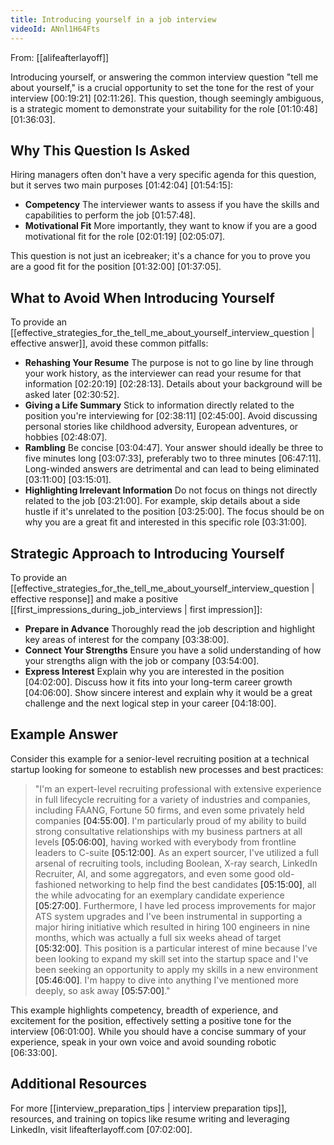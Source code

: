 ```yaml
---
title: Introducing yourself in a job interview
videoId: ANnl1H64Fts
---
```


From: [[alifeafterlayoff]] <br/> 

Introducing yourself, or answering the common interview question "tell me about yourself," is a crucial opportunity to set the tone for the rest of your interview <a class="yt-timestamp" data-t="00:19:21">[00:19:21]</a> <a class="yt-timestamp" data-t="02:11:26">[02:11:26]</a>. This question, though seemingly ambiguous, is a strategic moment to demonstrate your suitability for the role <a class="yt-timestamp" data-t="01:10:48">[01:10:48]</a> <a class="yt-timestamp" data-t="01:36:03">[01:36:03]</a>.

## Why This Question Is Asked

Hiring managers often don't have a very specific agenda for this question, but it serves two main purposes <a class="yt-timestamp" data-t="01:42:04">[01:42:04]</a> <a class="yt-timestamp" data-t="01:54:15">[01:54:15]</a>:
*   **Competency** The interviewer wants to assess if you have the skills and capabilities to perform the job <a class="yt-timestamp" data-t="01:57:48">[01:57:48]</a>.
*   **Motivational Fit** More importantly, they want to know if you are a good motivational fit for the role <a class="yt-timestamp" data-t="02:01:19">[02:01:19]</a> <a class="yt-timestamp" data-t="02:05:07">[02:05:07]</a>.

This question is not just an icebreaker; it's a chance for you to prove you are a good fit for the position <a class="yt-timestamp" data-t="01:32:00">[01:32:00]</a> <a class="yt-timestamp" data-t="01:37:05">[01:37:05]</a>.

## What to Avoid When Introducing Yourself

To provide an [[effective_strategies_for_the_tell_me_about_yourself_interview_question | effective answer]], avoid these common pitfalls:

*   **Rehashing Your Resume** The purpose is not to go line by line through your work history, as the interviewer can read your resume for that information <a class="yt-timestamp" data-t="02:20:19">[02:20:19]</a> <a class="yt-timestamp" data-t="02:28:13">[02:28:13]</a>. Details about your background will be asked later <a class="yt-timestamp" data-t="02:30:52">[02:30:52]</a>.
*   **Giving a Life Summary** Stick to information directly related to the position you're interviewing for <a class="yt-timestamp" data-t="02:38:11">[02:38:11]</a> <a class="yt-timestamp" data-t="02:45:00">[02:45:00]</a>. Avoid discussing personal stories like childhood adversity, European adventures, or hobbies <a class="yt-timestamp" data-t="02:48:07">[02:48:07]</a>.
*   **Rambling** Be concise <a class="yt-timestamp" data-t="03:04:47">[03:04:47]</a>. Your answer should ideally be three to five minutes long <a class="yt-timestamp" data-t="03:07:33">[03:07:33]</a>, preferably two to three minutes <a class="yt-timestamp" data-t="06:47:11">[06:47:11]</a>. Long-winded answers are detrimental and can lead to being eliminated <a class="yt-timestamp" data-t="03:11:00">[03:11:00]</a> <a class="yt-timestamp" data-t="03:15:01">[03:15:01]</a>.
*   **Highlighting Irrelevant Information** Do not focus on things not directly related to the job <a class="yt-timestamp" data-t="03:21:00">[03:21:00]</a>. For example, skip details about a side hustle if it's unrelated to the position <a class="yt-timestamp" data-t="03:25:00">[03:25:00]</a>. The focus should be on why you are a great fit and interested in this specific role <a class="yt-timestamp" data-t="03:31:00">[03:31:00]</a>.

## Strategic Approach to Introducing Yourself

To provide an [[effective_strategies_for_the_tell_me_about_yourself_interview_question | effective response]] and make a positive [[first_impressions_during_job_interviews | first impression]]:

*   **Prepare in Advance** Thoroughly read the job description and highlight key areas of interest for the company <a class="yt-timestamp" data-t="03:38:00">[03:38:00]</a>.
*   **Connect Your Strengths** Ensure you have a solid understanding of how your strengths align with the job or company <a class="yt-timestamp" data-t="03:54:00">[03:54:00]</a>.
*   **Express Interest** Explain why you are interested in the position <a class="yt-timestamp" data-t="04:02:00">[04:02:00]</a>. Discuss how it fits into your long-term career growth <a class="yt-timestamp" data-t="04:06:00">[04:06:00]</a>. Show sincere interest and explain why it would be a great challenge and the next logical step in your career <a class="yt-timestamp" data-t="04:18:00">[04:18:00]</a>.

## Example Answer

Consider this example for a senior-level recruiting position at a technical startup looking for someone to establish new processes and best practices:

> "I'm an expert-level recruiting professional with extensive experience in full lifecycle recruiting for a variety of industries and companies, including FAANG, Fortune 50 firms, and even some privately held companies <a class="yt-timestamp" data-t="04:55:00">[04:55:00]</a>. I'm particularly proud of my ability to build strong consultative relationships with my business partners at all levels <a class="yt-timestamp" data-t="05:06:00">[05:06:00]</a>, having worked with everybody from frontline leaders to C-suite <a class="yt-timestamp" data-t="05:12:00">[05:12:00]</a>. As an expert sourcer, I've utilized a full arsenal of recruiting tools, including Boolean, X-ray search, LinkedIn Recruiter, AI, and some aggregators, and even some good old-fashioned networking to help find the best candidates <a class="yt-timestamp" data-t="05:15:00">[05:15:00]</a>, all the while advocating for an exemplary candidate experience <a class="yt-timestamp" data-t="05:27:00">[05:27:00]</a>. Furthermore, I have led process improvements for major ATS system upgrades and I've been instrumental in supporting a major hiring initiative which resulted in hiring 100 engineers in nine months, which was actually a full six weeks ahead of target <a class="yt-timestamp" data-t="05:32:00">[05:32:00]</a>. This position is a particular interest of mine because I've been looking to expand my skill set into the startup space and I've been seeking an opportunity to apply my skills in a new environment <a class="yt-timestamp" data-t="05:46:00">[05:46:00]</a>. I'm happy to dive into anything I've mentioned more deeply, so ask away <a class="yt-timestamp" data-t="05:57:00">[05:57:00]</a>."

This example highlights competency, breadth of experience, and excitement for the position, effectively setting a positive tone for the interview <a class="yt-timestamp" data-t="06:01:00">[06:01:00]</a>. While you should have a concise summary of your experience, speak in your own voice and avoid sounding robotic <a class="yt-timestamp" data-t="06:33:00">[06:33:00]</a>.

## Additional Resources

For more [[interview_preparation_tips | interview preparation tips]], resources, and training on topics like resume writing and leveraging LinkedIn, visit lifeafterlayoff.com <a class="yt-timestamp" data-t="07:02:00">[07:02:00]</a>.